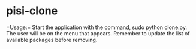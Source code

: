 pisi-clone
==========

=Usage:=
Start the application with the command, sudo python clone.py. The user will be on the menu that appears. Remember to update the list of available packages before removing.

